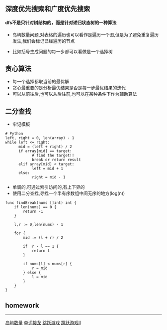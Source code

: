 ## 深度优先搜索和广度优先搜索

#### dfs不是只针对树结构的，而是针对递归状态树的一种算法
* 岛屿数量问题,对表格的遍历也可以看作是遍历一个图,但是为了避免重复遍历发生,我们会标记已经遍历的节点

* 比如括号生成问题的每一步都可以看做是一个选择树

## 贪心算法

* 每一个选择都取当前的最优解
* 贪心最重要的是分析最优结果是否是每一步最优结果的迭代
* 可以从前往后,也可以从后往前,也可以在某种条件下作为辅助算法

## 二分查找

* 牢记模板
```
# Python
left, right = 0, len(array) - 1 
while left <= right: 
	  mid = (left + right) / 2 
	  if array[mid] == target: 
		    # find the target!! 
		    break or return result 
	  elif array[mid] < target: 
		    left = mid + 1 
	  else: 
		    right = mid - 1
```
* 单调的,可通过索引访问的,有上下界的
* 使用二分查找,寻找一个半有序数组中间无序的地方(log(n))

```
func findBreak(nums []int) int {
	if len(nums) == 0 {
		return -1
	}

	l,r := 0,len(nums) - 1

	for {
		mid := (l + r) / 2

		if  r - l == 1 {
			return l
		}

		if nums[l] < nums[r] {
			r = mid
		} else {
			l = mid
		}
	}
}
```


## homework
---
[岛屿数量](day1/200.岛屿数量.go)
[单词接龙](day1/127.单词接龙.go)
[跳跃游戏](day2/55.跳跃游戏.go)
[跳跃游戏Ⅱ](day2/45.跳跃游戏-ii.go)